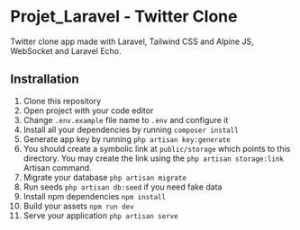 # Projet_Laravel - Twitter Clone

Twitter clone app made with Laravel, Tailwind CSS and Alpine JS, WebSocket and Laravel Echo.

## Instrallation

1. Clone this repository
2. Open project with your code editor
3. Change `.env.example` file name to `.env` and configure it
4. Install all your dependencies by running `composer install`
5. Generate app key by running `php artisan key:generate`
6. You should create a symbolic link at `public/storage` which points to this directory. You may create the link using the `php artisan storage:link` Artisan command.
7. Migrate your database `php artisan migrate`
8. Run seeds `php artisan db:seed` if you need fake data
9. Install npm dependencies `npm install`
10. Build your assets `npm run dev`
11. Serve your application `php artisan serve`
